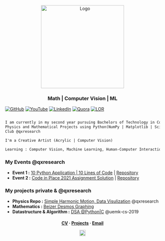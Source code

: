  <br />
<p align="center">
  <a href="https://qxresearch.github.io/qxresearch">
    <img src="https://github.com/xiaowuc2/xiaowuc2/blob/master/readme%20source/math%20is%20gold.gif" alt="Logo" width="270" height="270">
  </a>

  <h3 align="center">Math | Computer Vision | ML</h3>

  <p align="center">
  </p>
</p>

<!--- https://github.com/xiaowuc2/xiaowuc2/blob/master/source/portfolio/math2.png-->
[![GitHub](https://img.shields.io/static/v1.svg?label=Collaborators&message=150&color=success&logo=github&style=social)](https://github.com/orgs/qxresearch/people)
[![YouTube](https://img.shields.io/static/v1.svg?label=YouTube&message=@qxresearch&color=grey&logo=youtube&style=flat&logoColor=white&colorA=critical)](https://www.youtube.com/channel/UCX7oe66V8zyFpAJyMfPL9VA)
  [![LinkedIn](https://img.shields.io/static/v1.svg?label=LinkedIn&message=xiaowuc2&color=success&logo=linkedin&style=flat&logoColor=white&colorA=blue)](https://www.linkedin.com/in/xiaowuc2)
    [![Quora](https://img.shields.io/static/v1.svg?label=Quora&message=87.2k+views&color=white&logo=quora&style=social)](https://www.quora.com/profile/Rohit-Prasan-Mandal)
    [![LOR](https://img.shields.io/badge/Letter%20of%20Recommendation%20-2-blueviolet)](https://github.com/xiaowuc2/xiaowuc2/blob/master/LOR.md)



```diff

I am currently in my second year pursuing Bachelors of Technology in Computer Science @UEM Kolkata. I'm working on Higher
Physics and Mathematical Projects using Python(NumPy | Matplotlib | SciPy | scikit-learn | Pandas). Leading Mozilla Campus 
Club @qxresearch

I'm a Creative Artist (Acrylic | Computer Vision)

Learning : Computer Vision, Machine Learning, Human-Computer Interaction

```

### My Events @qxresearch 

- **Event 1 :** [10 Python Application | 10 Lines of Code](https://www.youtube.com/watch?v=B0_0gK_CUpM&list=PLK_zxbpEUfmVPsXnl1wx1s6BD8eBUjuOM) | [Repository](https://github.com/qxresearch/qxresearch-event-1)
- **Event 2 :** [Code in Place 2021 Assignment Solution](https://www.youtube.com/watch?v=5JpVuQNYoho&list=PLK_zxbpEUfmWO7zL7661s8ck4Ly2m0m-m) | [Repository](https://github.com/xiaowuc2/Code-in-Place-2021-Assignment-Solution) 
<!--### Past Events-->
<!--- ``No Results``-->

### My projects private & @qxresearch 

- **Physics Repo :** [Simple Harmonic Motion, Data Visulization](https://github.com/qxresearch/Simple-Harmonic-Motion) @qxresearch
- **Mathematics :** [Beizer Desmos Graphing](https://github.com/xiaowuc2/BezierDesmosGraphing)
- **Datastructure & Algorithm :** [DSA @Python|C](https://github.com/UEMK-CS-2019/DSA) @uemk-cs-2019


 <h4 align="center">
    <a href="https://drive.google.com/file/d/1lEGqO7mqZCshtmkeyJVRENtuy4peHY7O/view?usp=sharing">CV</a>
     ·  
    <a href="https://github.com/xiaowuc2#----cv-----------projects----------email">Projects</a>
     · 
    <a href = "mailto: rohitmandal814566@gmail.com">Email</a>
</p>
<p align="center">
 <td><img src="https://profile-counter.glitch.me/xiaowuc2/count.svg" alt="Visitors" height="20" /></td>
</p>
